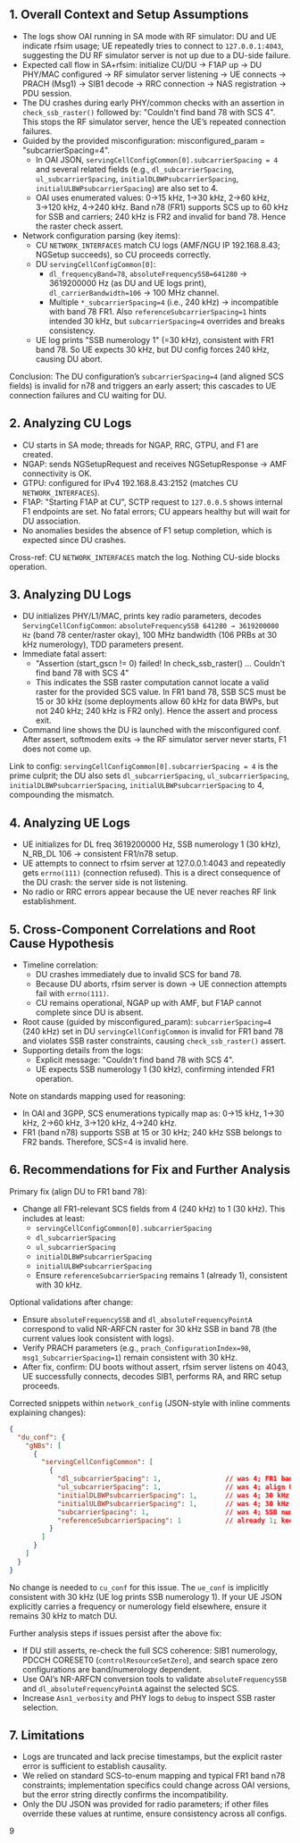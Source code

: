 ## 1. Overall Context and Setup Assumptions

- The logs show OAI running in SA mode with RF simulator: DU and UE indicate rfsim usage; UE repeatedly tries to connect to `127.0.0.1:4043`, suggesting the DU RF simulator server is not up due to a DU-side failure.
- Expected call flow in SA+rfsim: initialize CU/DU → F1AP up → DU PHY/MAC configured → RF simulator server listening → UE connects → PRACH (Msg1) → SIB1 decode → RRC connection → NAS registration → PDU session.
- The DU crashes during early PHY/common checks with an assertion in `check_ssb_raster()` followed by: "Couldn't find band 78 with SCS 4". This stops the RF simulator server, hence the UE’s repeated connection failures.
- Guided by the provided misconfiguration: misconfigured_param = "subcarrierSpacing=4".
  - In OAI JSON, `servingCellConfigCommon[0].subcarrierSpacing = 4` and several related fields (e.g., `dl_subcarrierSpacing`, `ul_subcarrierSpacing`, `initialDLBWPsubcarrierSpacing`, `initialULBWPsubcarrierSpacing`) are also set to 4.
  - OAI uses enumerated values: 0→15 kHz, 1→30 kHz, 2→60 kHz, 3→120 kHz, 4→240 kHz. Band n78 (FR1) supports SCS up to 60 kHz for SSB and carriers; 240 kHz is FR2 and invalid for band 78. Hence the raster check assert.
- Network configuration parsing (key items):
  - CU `NETWORK_INTERFACES` match CU logs (AMF/NGU IP 192.168.8.43; NGSetup succeeds), so CU proceeds correctly.
  - DU `servingCellConfigCommon[0]`:
    - `dl_frequencyBand=78`, `absoluteFrequencySSB=641280` → 3619200000 Hz (as DU and UE logs print), `dl_carrierBandwidth=106` → 100 MHz channel.
    - Multiple `*_subcarrierSpacing=4` (i.e., 240 kHz) → incompatible with band 78 FR1. Also `referenceSubcarrierSpacing=1` hints intended 30 kHz, but `subcarrierSpacing=4` overrides and breaks consistency.
  - UE log prints "SSB numerology 1" (=30 kHz), consistent with FR1 band 78. So UE expects 30 kHz, but DU config forces 240 kHz, causing DU abort.

Conclusion: The DU configuration’s `subcarrierSpacing=4` (and aligned SCS fields) is invalid for n78 and triggers an early assert; this cascades to UE connection failures and CU waiting for DU.

## 2. Analyzing CU Logs

- CU starts in SA mode; threads for NGAP, RRC, GTPU, and F1 are created.
- NGAP: sends NGSetupRequest and receives NGSetupResponse → AMF connectivity is OK.
- GTPU: configured for IPv4 192.168.8.43:2152 (matches CU `NETWORK_INTERFACES`).
- F1AP: "Starting F1AP at CU", SCTP request to `127.0.0.5` shows internal F1 endpoints are set. No fatal errors; CU appears healthy but will wait for DU association.
- No anomalies besides the absence of F1 setup completion, which is expected since DU crashes.

Cross-ref: CU `NETWORK_INTERFACES` match the log. Nothing CU-side blocks operation.

## 3. Analyzing DU Logs

- DU initializes PHY/L1/MAC, prints key radio parameters, decodes `ServingCellConfigCommon`: `absoluteFrequencySSB 641280 → 3619200000 Hz` (band 78 center/raster okay), 100 MHz bandwidth (106 PRBs at 30 kHz numerology), TDD parameters present.
- Immediate fatal assert:
  - "Assertion (start_gscn != 0) failed! In check_ssb_raster() ... Couldn't find band 78 with SCS 4"
  - This indicates the SSB raster computation cannot locate a valid raster for the provided SCS value. In FR1 band 78, SSB SCS must be 15 or 30 kHz (some deployments allow 60 kHz for data BWPs, but not 240 kHz; 240 kHz is FR2 only). Hence the assert and process exit.
- Command line shows the DU is launched with the misconfigured conf. After assert, softmodem exits → the RF simulator server never starts, F1 does not come up.

Link to config: `servingCellConfigCommon[0].subcarrierSpacing = 4` is the prime culprit; the DU also sets `dl_subcarrierSpacing`, `ul_subcarrierSpacing`, `initialDLBWPsubcarrierSpacing`, `initialULBWPsubcarrierSpacing` to 4, compounding the mismatch.

## 4. Analyzing UE Logs

- UE initializes for DL freq 3619200000 Hz, SSB numerology 1 (30 kHz), N_RB_DL 106 → consistent FR1/n78 setup.
- UE attempts to connect to rfsim server at 127.0.0.1:4043 and repeatedly gets `errno(111)` (connection refused). This is a direct consequence of the DU crash: the server side is not listening.
- No radio or RRC errors appear because the UE never reaches RF link establishment.

## 5. Cross-Component Correlations and Root Cause Hypothesis

- Timeline correlation:
  - DU crashes immediately due to invalid SCS for band 78.
  - Because DU aborts, rfsim server is down → UE connection attempts fail with `errno(111)`.
  - CU remains operational, NGAP up with AMF, but F1AP cannot complete since DU is absent.
- Root cause (guided by misconfigured_param): `subcarrierSpacing=4` (240 kHz) set in DU `servingCellConfigCommon` is invalid for FR1 band 78 and violates SSB raster constraints, causing `check_ssb_raster()` assert.
- Supporting details from the logs:
  - Explicit message: "Couldn't find band 78 with SCS 4".
  - UE expects SSB numerology 1 (30 kHz), confirming intended FR1 operation.

Note on standards mapping used for reasoning:
- In OAI and 3GPP, SCS enumerations typically map as: 0→15 kHz, 1→30 kHz, 2→60 kHz, 3→120 kHz, 4→240 kHz.
- FR1 (band n78) supports SSB at 15 or 30 kHz; 240 kHz SSB belongs to FR2 bands. Therefore, SCS=4 is invalid here.

## 6. Recommendations for Fix and Further Analysis

Primary fix (align DU to FR1 band 78):
- Change all FR1-relevant SCS fields from 4 (240 kHz) to 1 (30 kHz). This includes at least:
  - `servingCellConfigCommon[0].subcarrierSpacing`
  - `dl_subcarrierSpacing`
  - `ul_subcarrierSpacing`
  - `initialDLBWPsubcarrierSpacing`
  - `initialULBWPsubcarrierSpacing`
  - Ensure `referenceSubcarrierSpacing` remains 1 (already 1), consistent with 30 kHz.

Optional validations after change:
- Ensure `absoluteFrequencySSB` and `dl_absoluteFrequencyPointA` correspond to valid NR-ARFCN raster for 30 kHz SSB in band 78 (the current values look consistent with logs).
- Verify PRACH parameters (e.g., `prach_ConfigurationIndex=98`, `msg1_SubcarrierSpacing=1`) remain consistent with 30 kHz.
- After fix, confirm: DU boots without assert, rfsim server listens on 4043, UE successfully connects, decodes SIB1, performs RA, and RRC setup proceeds.

Corrected snippets within `network_config` (JSON-style with inline comments explaining changes):

```json
{
  "du_conf": {
    "gNBs": [
      {
        "servingCellConfigCommon": [
          {
            "dl_subcarrierSpacing": 1,                // was 4; FR1 band n78 uses 30 kHz
            "ul_subcarrierSpacing": 1,                // was 4; align UL to 30 kHz
            "initialDLBWPsubcarrierSpacing": 1,       // was 4; 30 kHz initial DL BWP
            "initialULBWPsubcarrierSpacing": 1,       // was 4; 30 kHz initial UL BWP
            "subcarrierSpacing": 1,                   // was 4; SSB numerology → 30 kHz
            "referenceSubcarrierSpacing": 1           // already 1; keep as 30 kHz reference
          }
        ]
      }
    ]
  }
}
```

No change is needed to `cu_conf` for this issue. The `ue_conf` is implicitly consistent with 30 kHz (UE log prints SSB numerology 1). If your UE JSON explicitly carries a frequency or numerology field elsewhere, ensure it remains 30 kHz to match DU.

Further analysis steps if issues persist after the above fix:
- If DU still asserts, re-check the full SCS coherence: SIB1 numerology, PDCCH CORESET0 (`controlResourceSetZero`), and search space zero configurations are band/numerology dependent.
- Use OAI’s NR-ARFCN conversion tools to validate `absoluteFrequencySSB` and `dl_absoluteFrequencyPointA` against the selected SCS.
- Increase `Asn1_verbosity` and PHY logs to `debug` to inspect SSB raster selection.

## 7. Limitations

- Logs are truncated and lack precise timestamps, but the explicit raster error is sufficient to establish causality.
- We relied on standard SCS-to-enum mapping and typical FR1 band n78 constraints; implementation specifics could change across OAI versions, but the error string directly confirms the incompatibility.
- Only the DU JSON was provided for radio parameters; if other files override these values at runtime, ensure consistency across all configs.

9